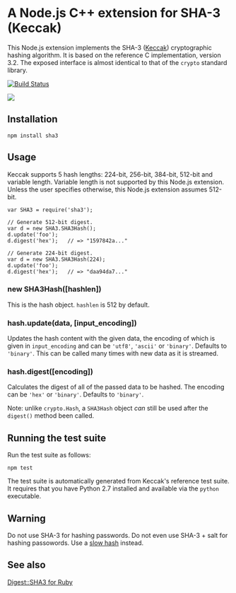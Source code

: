 # A Node.js C++ extension for SHA-3 (Keccak)

This Node.js extension implements the SHA-3 ([Keccak](http://keccak.noekeon.org/)) cryptographic hashing algorithm. It is based on the reference C implementation, version 3.2. The exposed interface is almost identical to that of the `crypto` standard library.

[![Build Status](https://travis-ci.org/phusion/node-sha3.svg?branch=master)](https://travis-ci.org/phusion/node-sha3)

[<img src="http://www.phusion.nl/assets/logo.png">](http://www.phusion.nl/)

## Installation

    npm install sha3

## Usage

Keccak supports 5 hash lengths: 224-bit, 256-bit, 384-bit, 512-bit and variable length. Variable length is not supported by this Node.js extension. Unless the user specifies otherwise, this Node.js extension assumes 512-bit.

    var SHA3 = require('sha3');

    // Generate 512-bit digest.
    var d = new SHA3.SHA3Hash();
    d.update('foo');
    d.digest('hex');   // => "1597842a..."

    // Generate 224-bit digest.
    var d = new SHA3.SHA3Hash(224);
    d.update('foo');
    d.digest('hex');   // => "daa94da7..."

### new SHA3Hash([hashlen])

This is the hash object. `hashlen` is 512 by default.

### hash.update(data, [input_encoding])

Updates the hash content with the given data, the encoding of which is given in `input_encoding` and can be `'utf8'`, `'ascii'` or `'binary'`. Defaults to `'binary'`. This can be called many times with new data as it is streamed.

### hash.digest([encoding])

Calculates the digest of all of the passed data to be hashed. The encoding can be `'hex'` or `'binary'`. Defaults to `'binary'`.

Note: unlike `crypto.Hash`, a `SHA3Hash` object _can_ still be used after the `digest()` method been called.

## Running the test suite

Run the test suite as follows:

    npm test

The test suite is automatically generated from Keccak's reference test suite.
It requires that you have Python 2.7 installed and available via the
`python` executable.

## Warning

Do not use SHA-3 for hashing passwords. Do not even use SHA-3 + salt for hashing passowords. Use a [slow hash](http://codahale.com/how-to-safely-store-a-password/) instead.

## See also

[Digest::SHA3 for Ruby](https://github.com/phusion/digest-sha3-ruby)
